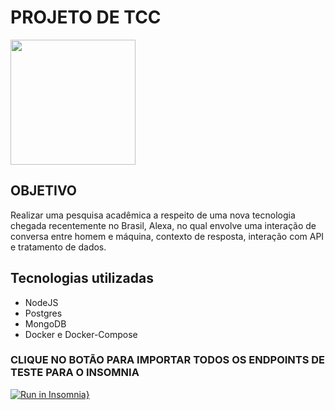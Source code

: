 <h1> PROJETO DE TCC </h1>

<img src="https://imagens.unisanta.br/logos/logo.jpg" width="200" heigth="200"/>

## OBJETIVO

<p> Realizar uma pesquisa acadêmica a respeito de uma nova tecnologia chegada recentemente no Brasil, Alexa, no qual envolve uma interação de conversa entre homem e máquina, contexto de resposta, interação com API e tratamento de dados. </p>

## Tecnologias utilizadas

<ul>
    <li>NodeJS</li>
    <li>Postgres</li>
    <li>MongoDB</li>
    <li>Docker e Docker-Compose</li>
</ul>

### CLIQUE NO BOTÃO PARA IMPORTAR TODOS OS ENDPOINTS DE TESTE PARA O INSOMNIA

[![Run in Insomnia}](https://insomnia.rest/images/run.svg)](https://insomnia.rest/run/?label=Test%20in%20Insomnia&uri=https%3A%2F%2Fraw.githubusercontent.com%2Fvinistrauss%2Ftcc-api%2Fmaster%2Fexport.json)
